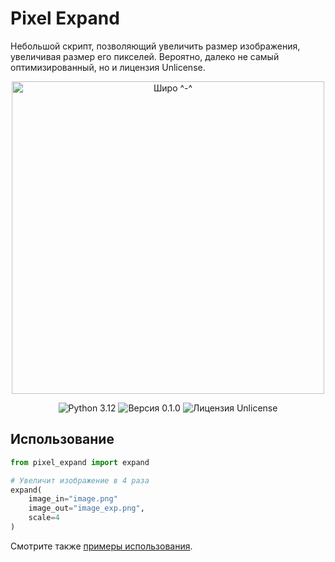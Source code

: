 # Pixel Expand

Небольшой скрипт, позволяющий увеличить размер изображения, увеличивая размер его пикселей. Вероятно, далеко не самый оптимизированный, но и лицензия Unlicense.

<p align="center">
    <img alt="Широ ^-^" width="500" src="https://i.ibb.co/gyjPNyr/shiro.gif"/>
</p>

<p align="center">
    <img alt="Python 3.12" src="https://img.shields.io/badge/Python-3.12-yellow?style=flat">
    <img alt="Версия 0.1.0" src="https://img.shields.io/badge/%D0%92%D0%B5%D1%80%D1%81%D0%B8%D1%8F-0.1.0-purple?style=flat">
    <img alt="Лицензия Unlicense" src="https://img.shields.io/badge/%D0%9B%D0%B8%D1%86%D0%B5%D0%BD%D0%B7%D0%B8%D1%8F-Unlicense-aqua?style=flat">
</p>

## Использование

```python
from pixel_expand import expand

# Увеличит изображение в 4 раза
expand(
    image_in="image.png"
    image_out="image_exp.png",
    scale=4
)
```

Смотрите также [примеры использования](https://github.com/Shuwiku/Shuwiku/tree/main/pixel_expand).
